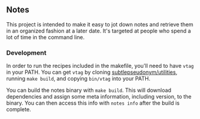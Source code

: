 ## Notes

This project is intended to make it easy to jot down notes and retrieve them in an organized fashion at a later date. It's targeted at people who spend a lot of time in the command line.

### Development

In order to run the recipes included in the makefile, you'll need to have `vtag` in your PATH. You can get `vtag` by cloning [subtlepseudonym/utilities](https://github.com/subtlepseudonym/utilities), running `make build`, and copying `bin/vtag` into your PATH.

You can build the notes binary with `make build`. This will download dependencies and assign some meta information, including version, to the binary. You can then access this info with `notes info` after the build is complete.
